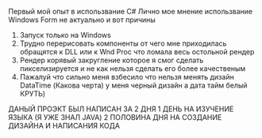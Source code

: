 Первый мой опыт в использвание C# 
Лично мое мнение использвание Windows Form не актуально и вот причины
1) Запуск только на Windows
2) Трудно перерисовать компоненты от чего мне приходилась обращятся к DLL или к Wnd Proc что ломала весь остольной рендер
3) Рендер корявый закругление которое я смог сделать пикселизируется и не как нельзя сделать его более качественым
4) Пажалуй что сильно меня взбесило что нельзя менять дизайн DataTime (Какова черта) у меня черный дизайн а дата тайм белый КРУТЬ)

ДАНЫЙ ПРОЭКТ БЫЛ НАПИСАН ЗА 2 ДНЯ
1 ДЕНЬ НА ИЗУЧЕНИЕ ЯЗЫКА (Я УЖЕ ЗНАЛ JAVA)
2 ПОЛОВИНА ДНЯ НА СОЗДАНИЕ ДИЗАЙНА И НАПИСАНИЯ КОДА
